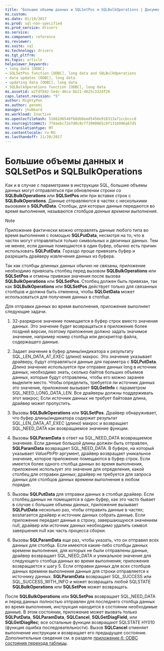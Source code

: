 ```yaml
---
title: "Большие объемы данных и SQLSetPos и SQLBulkOperations | Документы Microsoft"
ms.custom: 
ms.date: 01/19/2017
ms.prod: sql-non-specified
ms.prod_service: drivers
ms.service: 
ms.component: reference
ms.reviewer: 
ms.suite: sql
ms.technology: drivers
ms.tgt_pltfrm: 
ms.topic: article
helpviewer_keywords:
- long data [ODBC]
- SQLSetPos function [ODBC], long data and SQLBulkOperations
- data updates [ODBC], long data
- updating data [ODBC], long data
- SQLBulkOperations function [ODBC], long data
ms.assetid: e2fdf842-5e4c-46ca-bb21-4625c3324f28
caps.latest.revision: "5"
author: MightyPen
ms.author: genemi
manager: jhubbard
ms.workload: Inactive
ms.openlocfilehash: 51662d6540fb8db0eed5456e918313a71ccbccc8
ms.sourcegitcommit: 7f8aebc72e7d0c8cff3990865c9f1316996a67d5
ms.translationtype: MT
ms.contentlocale: ru-RU
ms.lasthandoff: 11/20/2017
---
```

# <a name="long-data-and-sqlsetpos-and-sqlbulkoperations"></a>Большие объемы данных и SQLSetPos и SQLBulkOperations
Как и в случае с параметрами в инструкции SQL, большие объемы данных могут отправляться при обновлении строки со **SQLBulkOperations** или **SQLSetPos** или при вставке строк с **SQLBulkOperations**. Данные отправляются в частях с несколькими вызовами в **SQLPutData**. Столбцы, для которых данные передаются во время выполнения, называются *столбцов данных времени выполнения*.  
  
> [!NOTE]  
>  Приложение фактически можно отправлять данные любого типа во время выполнения с помощью **SQLPutData**, несмотря на то, что в частях могут отправляться только символьных и двоичных данных. Тем не менее, если данные помещаются в один буфер, обычно есть причин использовать **SQLPutData**. Гораздо проще привязать буфер и разрешить драйверу извлечения данных из буфера.  
  
 Так как столбцы длинных данных обычно не связаны, приложение необходимо привязать столбец перед вызовом **SQLBulkOperations** или **SQLSetPos** и отмены привязки значения после вызова **SQLBulkOperations**  или **SQLSetPos**. Столбец должен быть привязан, так как **SQLBulkOperations** или **SQLSetPos** действует только для связанных столбцов и должна быть отменена, чтобы **SQLGetData** может использоваться для получения данных в столбце.  
  
 Для отправки данных во время выполнения, приложение выполняет следующие задачи.  
  
1.  32-разрядное значение помещается в буфер строк вместо значения данных. Это значение будет возвращаться в приложение более поздней версии, поэтому приложение должно задать значимое значение, например номер столбца или дескриптор файла, содержащего данные.  
  
2.  Задает значение в буфер длины/индикатора к результату SQL_LEN_DATA_AT_EXEC (*длина*) макрос. Это значение указывает драйверу, будут отправляться данные для параметра с **SQLPutData**. *Длина* значение используется при отправке данных long в источник данных, необходимо знать, сколько байтов больших объемов данных, которые будут отправлены, чтобы его можно заранее выделите место. Чтобы определить, требуется ли источник данных это значение, приложение вызывает **SQLGetInfo** с параметром SQL_NEED_LONG_DATA_LEN. Все драйверы должны поддерживать этот макрос; Если источник данных не требует байтовая длина, драйвер может пропустить.  
  
3.  Вызовы **SQLBulkOperations** или **SQLSetPos**. Драйвер обнаруживает, что буфер длины/индикатора содержит результат SQL_LEN_DATA_AT_EXEC (*длина*) макрос и возвращает SQL_NEED_DATA как возвращаемое значение функции.  
  
4.  Вызовы **SQLParamData** в ответ на SQL_NEED_DATA возвращаемое значение. Если данные большой длины должен быть отправлен, **SQLParamData** возвращает SQL_NEED_DATA. В буфере, на который указывает *ValuePtrPtr* аргумент, драйвер возвращает уникальное значение, которое приложение помещаются в буфер строк. Если имеется более одного столбца данных во время выполнения, приложение использует это значение для определения, какой столбец для отправки данных; драйвер не требуется для запроса данных для столбцов данных времени выполнения в любом порядке.  
  
5.  Вызовы **SQLPutData** для отправки данных в столбце драйвер. Если столбец данных не помещается в один буфер, как это часто бывает в случае с большие объемы данных, приложение вызывает **SQLPutData** несколько раз, чтобы отправить данные в частях; возлагается драйвер и источник данных собрать данные. Если приложение передает данные в строку, завершающуюся значением null, драйвер или источник данных необходимо удалить символ завершения null как часть процесса сборки.  
  
6.  Вызовы **SQLParamData** еще раз, чтобы указать, что он отправил всех данных для столбца. Если имеются какие-либо столбцы данных времени выполнения, для которых не были отправлены данные, драйвер возвращает SQL_NEED_DATA и уникальное значение для следующего столбца данных во время выполнения; приложение возвращается к шагу 5. Если отправки данных для всех столбцов данных времени выполнения данные для строки отправляется к источнику данных. **SQLParamData** возвращает SQL_SUCCESS или SQL_SUCCESS_WITH_INFO и может возвращать любой SQLSTATE **SQLBulkOperations** или **SQLSetPos** может возвращать.  
  
 После **SQLBulkOperations** или **SQLSetPos** возвращает SQL_NEED_DATA и перед данных полностью отправлен для последнего столбца данных во время выполнения, инструкция находится в состоянии необходимые данные. В этом состоянии, приложение может вызвать только **SQLPutData**, **SQLParamData**, **SQLCancel**, **SQLGetDiagField**, или **SQLGetDiagRec**; все остальные функции возвращают SQLSTATE HY010 (функция ошибка последовательности). Вызов **SQLCancel** отменяет выполнение инструкции и возвращает его предыдущее состояние. Дополнительные сведения см. в разделе [приложение б: ODBC состояния перехода таблицы](../../../odbc/reference/appendixes/appendix-b-odbc-state-transition-tables.md).
